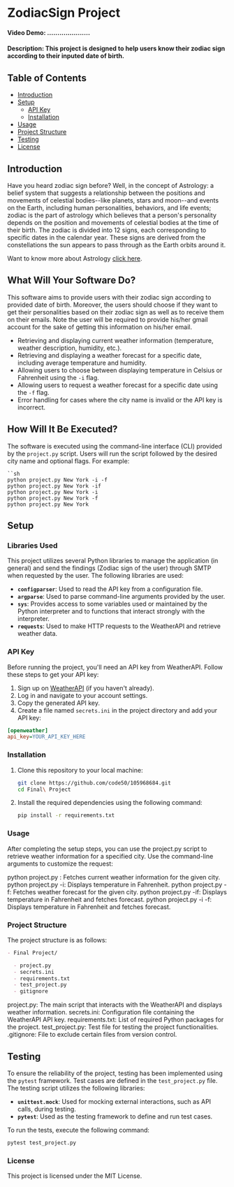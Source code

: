 # ZodiacSign Project

#### Video Demo: .....................

#### Description: This project is designed to help users know their zodiac sign according to their inputed date of birth.

## Table of Contents

- [Introduction](#introduction)
- [Setup](#setup)
  - [API Key](#api-key)
  - [Installation](#installation)
- [Usage](#usage)
- [Project Structure](#project-structure)
- [Testing](#testing)
- [License](#license)

## Introduction

Have you heard zodiac sign before? Well, in the concept of Astrology: a belief system that suggests a relationship between the positions and movements of celestial bodies--like planets, stars and moon--and events on the Earth, including human personalities, behaviors, and life events; zodiac is the part of astrology which believes that a person's personality depends on the position and movements of celestial bodies at the time of their birth. The zodiac is divided into 12 signs, each corresponding to specific dates in the calendar year. These signs are derived from the constellations the sun appears to pass through as the Earth orbits around it.

Want to know more about Astrology [click here](https://docs.google.com/document/d/1wB_t3Df-YiviWwG1Fy9tARbSY0cPbH1h/edit?usp=sharing&ouid=116133234786654777112&rtpof=true&sd=true).

## What Will Your Software Do?

This software aims to provide users with their zodiac sign according to provided date of birth. Moreover, the users should choose if they want to get their personalities based on their zodiac sign as well as to receive them on their emails. Note the user will be required to provide his/her gmail account for the sake of getting this information on his/her email.

- Retrieving and displaying current weather information (temperature, weather description, humidity, etc.).
- Retrieving and displaying a weather forecast for a specific date, including average temperature and humidity.
- Allowing users to choose between displaying temperature in Celsius or Fahrenheit using the `-i` flag.
- Allowing users to request a weather forecast for a specific date using the `-f` flag.
- Error handling for cases where the city name is invalid or the API key is incorrect.

## How Will It Be Executed?

The software is executed using the command-line interface (CLI) provided by the `project.py` script. Users will run the script followed by the desired city name and optional flags. For example:

    ``sh
    python project.py New York -i -f
    python project.py New York -if
    python project.py New York -i
    python project.py New York -f
    python project.py New York

## Setup

### Libraries Used

This project utilizes several Python libraries to manage the application (in general) and send the findings (Zodiac sign of the user) through SMTP when requested by the user. 
The following libraries are used:

- **`configparser`**: Used to read the API key from a configuration file.
- **`argparse`**: Used to parse command-line arguments provided by the user.
- **`sys`**: Provides access to some variables used or maintained by the Python interpreter and to functions that interact strongly with the interpreter.
- **`requests`**: Used to make HTTP requests to the WeatherAPI and retrieve weather data.

### API Key

Before running the project, you'll need an API key from WeatherAPI. Follow these steps to get your API key:

1. Sign up on [WeatherAPI](https://www.weatherapi.com/signup.aspx) (if you haven't already).
2. Log in and navigate to your account settings.
3. Copy the generated API key.
4. Create a file named `secrets.ini` in the project directory and add your API key:

```ini
[openweather]
api_key=YOUR_API_KEY_HERE
```

### Installation

1. Clone this repository to your local machine:

   ```sh
   git clone https://github.com/code50/105968684.git
   cd Final\ Project
   ```

2. Install the required dependencies using the following command:

   ```bash
   pip install -r requirements.txt
   ```

### Usage

After completing the setup steps, you can use the project.py script to retrieve weather information for a specified city. Use the command-line arguments to customize the request:

python project.py <city>: Fetches current weather information for the given city.
python project.py <city> -i: Displays temperature in Fahrenheit.
python project.py <city> -f: Fetches weather forecast for the given city.
python project.py <city> -if: Displays temperature in Fahrenheit and fetches forecast.
python project.py <city> -i -f: Displays temperature in Fahrenheit and fetches forecast.

### Project Structure

The project structure is as follows:

```markdown
- Final Project/

  - project.py
  - secrets.ini
  - requirements.txt
  - test_project.py
  - gitignore
```

project.py: The main script that interacts with the WeatherAPI and displays weather information.
secrets.ini: Configuration file containing the WeatherAPI API key.
requirements.txt: List of required Python packages for the project.
test_project.py: Test file for testing the project functionalities.
.gitignore: File to exclude certain files from version control.

## Testing

To ensure the reliability of the project, testing has been implemented using the `pytest` framework. Test cases are defined in the `test_project.py` file. The testing script utilizes the following libraries:

- **`unittest.mock`**: Used for mocking external interactions, such as API calls, during testing.
- **`pytest`**: Used as the testing framework to define and run test cases.

To run the tests, execute the following command:

```bash
pytest test_project.py
```

### License

This project is licensed under the MIT License.
